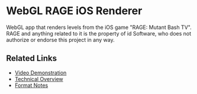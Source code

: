 WebGL RAGE iOS Renderer
=======================

WebGL app that renders levels from the iOS game "RAGE: Mutant Bash TV". 
RAGE and anything related to it is the property of id Software, who does 
not authorize or endorse this project in any way.

Related Links
-------------

* [Video Demonstration](http://blog.tojicode.com/2011/05/ios-rage-rendered-with-webgl.html)
* [Technical Overview](http://blog.tojicode.com/2011/05/rage-webgl-tech-talk.html)
* [Format Notes](http://goo.gl/Wmoem)
